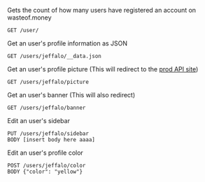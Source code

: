 Gets the count of how many users have registered an account on wasteof.money
```
GET /user/
```

Get an user's profile information as JSON
```
GET /users/jeffalo/__data.json
```

Get an user's profile picture (This will redirect to the [prod API site](https://api.wasteof.money))
```
GET /users/jeffalo/picture
```

Get an user's banner (This will also redirect)
```
GET /users/jeffalo/banner
```

Edit an user's sidebar
```
PUT /users/jeffalo/sidebar
BODY [insert body here aaaa]
```

Edit an user's profile color
```
POST /users/jeffalo/color
BODY {"color": "yellow"}
```
